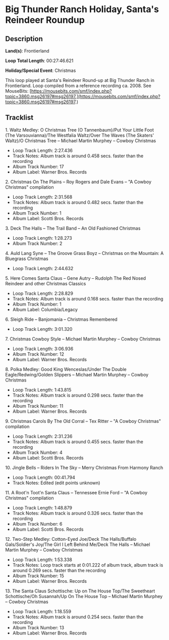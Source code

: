 # Big Thunder Ranch Holiday, Santa's Reindeer Roundup

## Description

**Land(s)**: Frontierland

**Loop Total Length**: 00:27:46.621

**Holiday/Special Event**: Christmas

This loop played at Santa's Reindeer Round-up at Big Thunder Ranch in Frontierland. Loop compiled from a reference recording ca. 2008. See MouseBits: [https://mousebits.com/smf/index.php?topic=3860.msg26197#msg26197.](https://mousebits.com/smf/index.php?topic=3860.msg26197#msg26197.)

## Tracklist

1\. Waltz Medley: O Christmas Tree (O Tannenbaum)/Put Your Little Foot (The Varsouvianna)/The Westfalia Waltz/Over The Waves (The Skaters' Waltz)/O Christmas Tree – Michael Martin Murphey – Cowboy Christmas

- Loop Track Length: 2:27.436
- Track Notes: Album track is around 0.458 secs. faster than the recording
- Album Track Number: 17
- Album Label: Warner Bros. Records

2\. Christmas On The Plains – Roy Rogers and Dale Evans – "A Cowboy Christmas" compilation

- Loop Track Length: 2:31.568
- Track Notes: Album track is around 0.482 secs. faster than the recording
- Album Track Number: 1
- Album Label: Scotti Bros. Records

3\. Deck The Halls – The Trail Band – An Old Fashioned Christmas

- Loop Track Length: 1:28.273
- Album Track Number: 2

4\. Auld Lang Syne – The Groove Grass Boyz – Christmas on the Mountain: A Bluegrass Christmas

- Loop Track Length: 2:44.632

5\. Here Comes Santa Claus – Gene Autry – Rudolph The Red Nosed Reindeer and other Christmas Classics

- Loop Track Length: 2:28.829
- Track Notes: Album track is around 0.168 secs. faster than the recording
- Album Track Number: 1
- Album Label: Columbia/Legacy

6\. Sleigh Ride – Banjomania – Christmas Remembered

- Loop Track Length: 3:01.320

7\. Christmas Cowboy Style – Michael Martin Murphey – Cowboy Christmas

- Loop Track Length: 3:06.936
- Album Track Number: 12
- Album Label: Warner Bros. Records

8\. Polka Medley: Good King Wenceslas/Under The Double Eagle/Redwing/Golden Slippers – Michael Martin Murphey – Cowboy Christmas

- Loop Track Length: 1:43.815
- Track Notes: Album track is around 0.298 secs. faster than the recording
- Album Track Number: 11
- Album Label: Warner Bros. Records

9\. Christmas Carols By The Old Corral – Tex Ritter – "A Cowboy Christmas" compilation

- Loop Track Length: 2:31.236
- Track Notes: Album track is around 0.455 secs. faster than the recording
- Album Track Number: 4
- Album Label: Scotti Bros. Records

10\. Jingle Bells – Riders In The Sky – Merry Christmas From Harmony Ranch

- Loop Track Length: 00:41.794
- Track Notes: Edited (edit points unknown)

11\. A Root'n Toot'n Santa Claus – Tennessee Ernie Ford – "A Cowboy Christmas" compilation

- Loop Track Length: 1:48.879
- Track Notes: Album track is around 0.326 secs. faster than the recording
- Album Track Number: 6
- Album Label: Scotti Bros. Records

12\. Two-Step Medley: Cotton-Eyed Joe/Deck The Halls/Buffalo Gals/Soldier's Joy/The Girl I Left Behind Me/Deck The Halls – Michael Martin Murphey – Cowboy Christmas

- Loop Track Length: 1:53.338
- Track Notes: Loop track starts at 0:01.222 of album track, album track is around 0.269 secs. faster than the recording
- Album Track Number: 15
- Album Label: Warner Bros. Records

13\. The Santa Claus Schottische: Up on The House Top/The Sweetheart Schottische/Oh Susannah/Up On The House Top – Michael Martin Murphey – Cowboy Christmas

- Loop Track Length: 1:18.559
- Track Notes: Album track is around 0.254 secs. faster than the recording
- Album Track Number: 13
- Album Label: Warner Bros. Records
